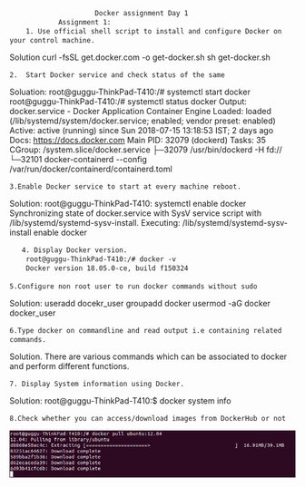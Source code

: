           				 Docker assignment Day 1
       			Assignment 1:
    	1. Use official shell script to install and configure Docker on your control machine.
Solution
	 curl -fsSL get.docker.com -o get-docker.sh
	  sh get-docker.sh
	
	2.	Start Docker service and check status of the same
	
Soluation:
	root@guggu-ThinkPad-T410:/# systemctl start docker
	root@guggu-ThinkPad-T410:/# systemctl status docker
		Output:
			docker.service - Docker Application Container Engine
   			Loaded: loaded (/lib/systemd/system/docker.service; enabled; vendor 	preset: enabled)
   			Active: active (running) since Sun 2018-07-15 13:18:53 IST; 2 days ago
     			Docs: https://docs.docker.com
 			Main PID: 32079 (dockerd)
    			Tasks: 35
   			CGroup: /system.slice/docker.service
           		├─32079 /usr/bin/dockerd -H fd://
           		└─32101 docker-containerd --config /var/run/docker/containerd/containerd.toml

	3.Enable Docker service to start at every machine reboot.

Solution:
root@guggu-ThinkPad-T410: systemctl enable docker
Synchronizing state of docker.service with SysV service script with /lib/systemd/systemd-sysv-install.
Executing: /lib/systemd/systemd-sysv-install enable docker

       4. Display Docker version.
		root@guggu-ThinkPad-T410:/# docker -v
		Docker version 18.05.0-ce, build f150324
   
	5.Configure non root user to run docker commands without sudo
	
Solution:
			useradd docekr_user
			groupadd docker
			usermod -aG docker docker_user
	
	6.Type docker on commandline and read output i.e containing related commands.

Solution. There are various commands which can be associated to docker and perform different functions.
	
	7. Display System information using Docker.

Solution:
		root@guggu-ThinkPad-T410:$ docker system info

	
	8.Check whether you can access/download images from DockerHub or not
	
  ![](https://github.com/navdeepmanchanda/Assignments/blob/master/docker_day1/media/docker_assign_1.png)
